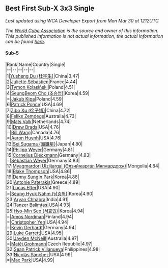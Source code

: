 ## Best First Sub-X 3x3 Single

*Last updated using WCA Developer Export from Mon Mar 30 at 1212UTC*

*The [World Cube Association](https://www.worldcubeassociation.org) is the source and owner of this information. This published information is not actual information, the actual information can be found [here](https://www.worldcubeassociation.org/results).*

#### Sub-5


|Rank|Name|Country|Single|  
|--|--|--|--|--|  
|1|[Yusheng Du (杜宇生)](https://www.worldcubeassociation.org/persons/2015DUYU01)|China|3.47|  
|2|[Juliette Sébastien](https://www.worldcubeassociation.org/persons/2014SEBA01)|France|4.44|  
|3|[Tymon Kolasiński](https://www.worldcubeassociation.org/persons/2016KOLA02)|Poland|4.51|  
|4|[SeungBeom Cho (조승범)](https://www.worldcubeassociation.org/persons/2012CHOS01)|Korea|4.59|  
|=|[Jakub Kipa](https://www.worldcubeassociation.org/persons/2010KIPA01)|Poland|4.59|  
|6|[Patrick Ponce](https://www.worldcubeassociation.org/persons/2012PONC02)|USA|4.69|  
|7|[Zibo Xu (徐子博)](https://www.worldcubeassociation.org/persons/2014XUZI01)|China|4.72|  
|8|[Feliks Zemdegs](https://www.worldcubeassociation.org/persons/2009ZEMD01)|Australia|4.73|  
|9|[Mats Valk](https://www.worldcubeassociation.org/persons/2007VALK01)|Netherlands|4.74|  
|10|[Drew Brads](https://www.worldcubeassociation.org/persons/2010BRAD01)|USA|4.76|  
|=|[Bill Wang](https://www.worldcubeassociation.org/persons/2010WANG68)|Canada|4.76|  
|=|[Aaron Huynh](https://www.worldcubeassociation.org/persons/2017HUYN05)|USA|4.76|  
|13|[Sei Sugama (洲鎌星)](https://www.worldcubeassociation.org/persons/2010SUGA01)|Japan|4.80|  
|14|[Philipp Weyer](https://www.worldcubeassociation.org/persons/2010WEYE01)|Germany|4.81|  
|15|[Cornelius Dieckmann](https://www.worldcubeassociation.org/persons/2009DIEC01)|Germany|4.83|  
|=|[Sebastian Weyer](https://www.worldcubeassociation.org/persons/2010WEYE02)|Germany|4.83|  
|17|[Myagmardorj Ulziijargal (Өлзийжаргал Мягмардорж)](https://www.worldcubeassociation.org/persons/2016OLZI01)|Mongolia|4.84|  
|18|[Blake Thompson](https://www.worldcubeassociation.org/persons/2010THOM03)|USA|4.86|  
|19|[Danny SungIn Park](https://www.worldcubeassociation.org/persons/2015PARK13)|Korea|4.88|  
|20|[Antonie Paterakis](https://www.worldcubeassociation.org/persons/2012PATE01)|Greece|4.89|  
|21|[Lucas Etter](https://www.worldcubeassociation.org/persons/2011ETTE01)|USA|4.90|  
|=|[Seung Hyuk Nahm (남승혁)](https://www.worldcubeassociation.org/persons/2013NAHM01)|Korea|4.90|  
|23|[Aryan Chhabra](https://www.worldcubeassociation.org/persons/2015CHHA03)|India|4.91|  
|24|[Tanzer Balimtas](https://www.worldcubeassociation.org/persons/2013BALI01)|USA|4.93|  
|25|[Hyo-Min Seo (서효민)](https://www.worldcubeassociation.org/persons/2013SEOH01)|Korea|4.94|  
|=|[Amos Nordman](https://www.worldcubeassociation.org/persons/2014NORD02)|Finland|4.94|  
|=|[Christopher Yen](https://www.worldcubeassociation.org/persons/2016YENC01)|USA|4.94|  
|=|[Kevin Gerhardt](https://www.worldcubeassociation.org/persons/2013GERH01)|Germany|4.94|  
|29|[Luke Garrett](https://www.worldcubeassociation.org/persons/2017GARR05)|USA|4.95|  
|30|[Jayden McNeill](https://www.worldcubeassociation.org/persons/2012MCNE01)|Australia|4.97|  
|=|[Matěj Grohmann](https://www.worldcubeassociation.org/persons/2015GROH02)|Czech Republic|4.97|  
|32|[Sean Patrick Villanueva](https://www.worldcubeassociation.org/persons/2017VILL41)|Philippines|4.98|  
|33|[Nicolás Sánchez](https://www.worldcubeassociation.org/persons/2015SANC11)|USA|4.99|  
|=|[Max Park](https://www.worldcubeassociation.org/persons/2012PARK03)|USA|4.99|  
